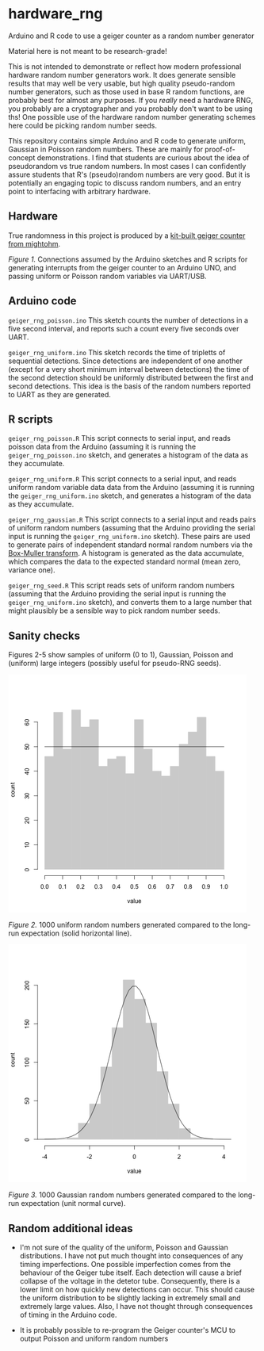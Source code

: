 # hardware_rng
Arduino and R code to use a geiger counter as a random number generator

Material here is not meant to be research-grade!  

This is not intended to demonstrate or reflect how modern professional hardware random number generators work.  It does generate sensible results that may well be very usable, but high quality pseudo-random number generators, such as those used in base R random functions, are probably best for almost any purposes.  If you *really* need a hardware RNG, you probably are a cryptographer and you probably don't want to be using ths!  One possible use of the hardware random number generating schemes here could be picking random number seeds.

This repository contains simple Arduino and R code to generate uniform, Gaussian in Poisson random numbers.   These are mainly for proof-of-concept demonstrations.  I find that students are curious about the idea of pseudorandom vs true random numbers. In most cases I can confidently assure students that R's (pseudo)random numbers are very good. But it is potentially an engaging topic to discuss random numbers, and an entry point to interfacing with arbitrary hardware.


## Hardware

True randomness in this project is produced by a 
[kit-built geiger counter from mightohm](https://mightyohm.com/blog/products/geiger-counter/).

*Figure 1.* Connections assumed by the Arduino sketches and R scripts for generating interrupts from the geiger counter to an Arduino UNO, and passing uniform or Poisson random variables via UART/USB.

## Arduino code

`geiger_rng_poisson.ino` This sketch counts the number of detections in a five second interval, and reports such a count every five seconds over UART.

`geiger_rng_uniform.ino` This sketch records the time of tripletts of sequential detections.  Since detections are independent of one another (except for a very short minimum interval between detections) the time of the second detection should be uniformly distributed between the first and second detections.  This idea is the basis of the random numbers reported to UART as they are generated.

## R scripts

`geiger_rng_poisson.R` This script connects to serial input, and reads poisson data from the Arduino (assuming it is running the ``geiger_rng_poisson.ino`` sketch, and generates a histogram of the data as they accumulate.

`geiger_rng_uniform.R` This script connects to a serial input, and reads uniform random variable data data from the Arduino (assuming it is running the ``geiger_rng_uniform.ino`` sketch, and generates a histogram of the data as they accumulate.

`geiger_rng_gaussian.R` This script connects to a serial input and reads pairs of uniform random numbers (assuming that the Arduino providing the serial input is running the `geiger_rng_uniform.ino` sketch).  These pairs are used to generate pairs of independent standard normal random numbers via the [Box-Muller transform](https://en.wikipedia.org/wiki/Box%E2%80%93Muller_transform).  A histogram is generated as the data accumulate, which compares the data to the expected standard normal (mean zero, variance one).

`geiger_rng_seed.R` This script reads sets of uniform random numbers (assuming that the Arduino providing the serial input is running the `geiger_rng_uniform.ino` sketch), and converts them to a large number that might plausibly be a sensible way to pick random number seeds.

## Sanity checks

Figures 2-5 show samples of uniform (0 to 1), Gaussian, Poisson and (uniform) large integers (possibly useful for pseudo-RNG seeds).

![uniform example](./figures/uniform_rng_example.png)

*Figure 2.* 1000 uniform random numbers generated compared to the long-run expectation (solid horizontal line).

![gaussian example](./figures/gaussian_rng_example.png)

*Figure 3.* 1000 Gaussian random numbers generated compared to the long-run expectation (unit normal curve).

## Random additional ideas

- I'm not sure of the quality of the uniform, Poisson and Gaussian distributions.  I have not put much thought into consequences of any timing imperfections.  One possible imperfection comes from the behaviour of the Geiger tube itself.  Each detection will cause a brief collapse of the voltage in the detetor tube. Consequently, there is a lower limit on how quickly new detections can occur. This should cause the uniform distribution to be slightly lacking in extremely small and extremely large values. Also, I have not thought through consequences of timing in the Arduino code.

- It is probably possible to re-program the Geiger counter's MCU to output Poisson and uniform random numbers

